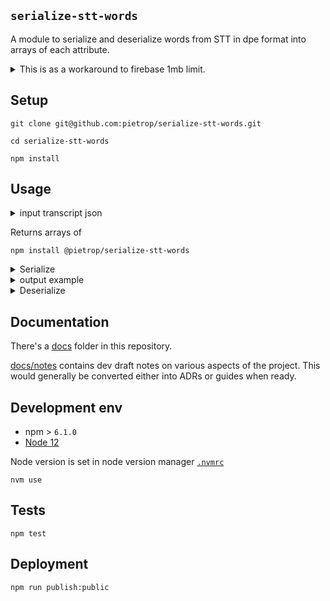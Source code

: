 ## `serialize-stt-words`

<!-- _One liner + link to confluence page_
_Screenshot of UI - optional_ -->

A module to serialize and deserialize words from STT in dpe format into arrays of each attribute.

<details>
  <summary>This is as a workaround to firebase 1mb limit.</summary>

eg with euristics if `mock8hours.json` is 8 hours and `9.6MB`

This is the breakdown of file size for each attribute saved seperately.

```
 58K paragraphEndTimes.json
 59K paragraphStartTimes.json
 93K speakersLit.json
637K textList.json
637K wordEndTimes.json
653K wordStartTimes.json
```

Well within the 1MB firebase document limit.

</details>

## Setup

<!-- _stack - optional_
_How to build and run the code/app_ -->

```
git clone git@github.com:pietrop/serialize-stt-words.git
```

```
cd serialize-stt-words
```

```
npm install
```

## Usage

<details>
  <summary>input transcript json</summary>

```json
{
    "words": [
        {
            "text": "Hello",
            "start": 0,
            "end": 0.88
        },
        ....
    ],
  "paragraphs": [
        {
            "speaker": "SPEAKER_B",
            "start": 0,
            "end": 1.24
        },
    ...
   ]
}
```

</details>

Returns arrays of

```
npm install @pietrop/serialize-stt-words
```

<details>
  <summary>Serialize</summary>

```js
const { serializeTranscript } = require('@pietrop/serialize-stt-words');
const { wordStartTimes, wordEndTimes, textList, paragraphStartTimes, paragraphEndTimes, speakersLit } = serializeTranscript(transcript);
```

</details>

<details>
  <summary>output example</summary>

```json
{
    "wordStartTimes": [
        0,
        0.9,
        1.13,
        ...
    ],
  "wordEndTimes": [
        0.88,
        1.12,
        ...
    ],
    "textList": [
        "Media",
        "will",
        ...
    ],
    "paragraphStartTimes": [
        0,
        1.25,
        ...
    ],
    "paragraphEndTimes": [
        1.24,
        4,
        ...
    ],
    "speakersLit": [
        "SPEAKER_B",
        "SPEAKER_A",
        ...
    ]
}
```

The idea being that you could save each separate in a db and recombine later.

</details>

<details>
  <summary>Deserialize</summary>

```js
const { deserializeTranscript } = require('@pietrop/serialize-stt-words');
const desRes = deserializeTranscript({ wordStartTimes, wordEndTimes, textList, paragraphStartTimes, paragraphEndTimes, speakersLit });
```

</details>

<!-- ## System Architecture -->

<!-- _High level overview of system architecture_ -->

## Documentation

There's a [docs](./docs) folder in this repository.

[docs/notes](./docs/notes) contains dev draft notes on various aspects of the project. This would generally be converted either into ADRs or guides when ready.

<!-- [docs/adr](./docs/adr) contains [Architecture Decision Record](https://github.com/joelparkerhenderson/architecture_decision_record).

> An architectural decision record (ADR) is a document that captures an important architectural decision made along with its context and consequences.

We are using [this template for ADR](https://gist.github.com/iaincollins/92923cc2c309c2751aea6f1b34b31d95) -->

## Development env

 <!-- _How to run the development environment_ -->

- npm > `6.1.0`
- [Node 12](https://nodejs.org/docs/latest-v12.x/api/)

Node version is set in node version manager [`.nvmrc`](https://github.com/creationix/nvm#nvmrc)

```
nvm use
```

<!-- _Coding style convention ref optional, eg which linter to use_ -->

<!-- _Linting, github pre-push hook - optional_ -->

<!-- ## Build -->

<!-- _How to run build_ -->

## Tests

<!-- _How to carry out tests_ -->

```
npm test
```

## Deployment

<!-- _How to deploy the code/app into test/staging/production_ -->

```
npm run publish:public
```
